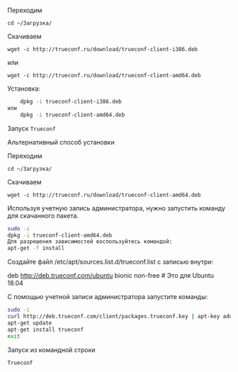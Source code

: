 Переходим  

  ``cd ~/Загрузка/``

Скачиваем

    wget -c http://trueconf.ru/download/trueconf-client-i386.deb
    
или

    wget -c http://trueconf.ru/download/trueconf-client-amd64.deb

Установка:
```bash
    dpkg -i trueconf-client-i386.deb
или
    dpkg -i trueconf-client-amd64.deb
```

Запуск ``Trueconf``	

Альтернативный способ установки

Переходим  

  ``cd ~/Загрузка/``

Скачиваем

    wget -c http://trueconf.ru/download/trueconf-client-amd64.deb

Используя учетную запись администратора, нужно запустить команду для скачанного пакета.
```bash
sudo -i
dpkg -i trueconf-client-amd64.deb
Для разрешения зависимостей воспользуйтесь командой:
apt-get -f install
```

Создайте файл /etc/apt/sources.list.d/trueconf.list с записью внутри:

deb http://deb.trueconf.com/ubuntu bionic non-free # Это для Ubuntu 18.04

С помощью учетной записи администратора запустите команды:
```bash
sudo -i
curl http://deb.trueconf.com/client/packages.trueconf.key | apt-key add -
apt-get update
apt-get install trueconf
exit
```

Запуск из командной строки

    Trueconf







